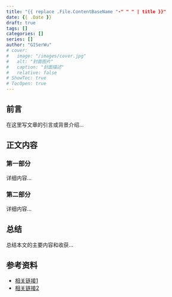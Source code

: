 ```yaml
---
title: "{{ replace .File.ContentBaseName "-" " " | title }}"
date: {{ .Date }}
draft: true
tags: []
categories: []
series: []
author: "GISerWu"
# cover:
#   image: "/images/cover.jpg"
#   alt: "封面图片"
#   caption: "封面描述"
#   relative: false
# ShowToc: true
# TocOpen: true
---
```


## 前言

在这里写文章的引言或背景介绍...

## 正文内容

### 第一部分

详细内容...

### 第二部分

详细内容...

## 总结

总结本文的主要内容和收获...

## 参考资料

- [相关链接1](https://example.com)
- [相关链接2](https://example.com)
